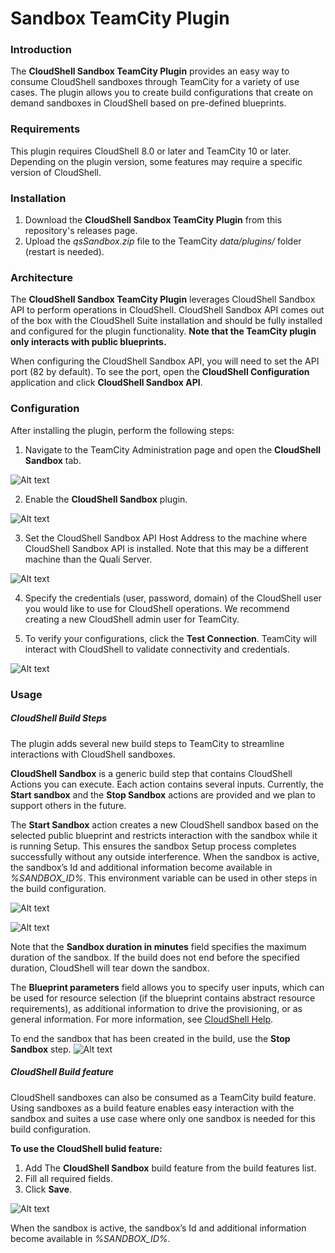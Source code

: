 # Sandbox TeamCity Plugin

### Introduction
The **CloudShell Sandbox TeamCity Plugin** provides an easy way to consume CloudShell sandboxes through TeamCity for a variety of use cases. The plugin allows you to create build configurations that create on demand sandboxes in CloudShell based on pre-defined blueprints. 


### Requirements
This plugin requires CloudShell 8.0 or later and TeamCity 10 or later.
Depending on the plugin version, some features may require a specific version of CloudShell.

### Installation
1. Download the **CloudShell Sandbox TeamCity Plugin** from this repository's releases page.
2. Upload the *qsSandbox.zip* file to the TeamCity *data/plugins/* folder (restart is needed).

### Architecture
The **CloudShell Sandbox TeamCity Plugin** leverages CloudShell Sandbox API to perform operations in CloudShell. CloudShell Sandbox API comes out of the box with the CloudShell Suite installation and should be fully installed and configured for the plugin functionality. **Note that the TeamCity plugin only interacts with public blueprints.**

When configuring the CloudShell Sandbox API, you will need to set the API port (82 by default). To see the port, open the **CloudShell Configuration** application and click **CloudShell Sandbox API**.

### Configuration
After installing the plugin, perform the following steps:

1. Navigate to the TeamCity Administration page and open the **CloudShell Sandbox** tab.

![Alt text](pics/Screenshot_4.png?raw=true)

2. Enable the **CloudShell Sandbox** plugin.

![Alt text](pics/Screenshot_8.png?raw=true)

3. Set the CloudShell Sandbox API Host Address to the machine where CloudShell Sandbox API is installed.
Note that this may be a different machine than the Quali Server.

![Alt text](pics/Screenshot_6.png?raw=true)

4. Specify the credentials (user, password, domain) of the CloudShell user you would like to use for CloudShell operations.
We recommend creating a new CloudShell admin user for TeamCity.

5. To verify your configurations, click the **Test Connection**.
TeamCity will interact with CloudShell to validate connectivity and credentials.

![Alt text](pics/Screenshot_7.png?raw=true)

### Usage
##### CloudShell Build Steps
The plugin adds several new build steps to TeamCity to streamline interactions with CloudShell sandboxes.

**CloudShell Sandbox** is a generic build step that contains CloudShell Actions you can execute. Each action contains several inputs. Currently, the **Start sandbox** and the **Stop Sandbox** actions are provided and we plan to support others in the future.

The **Start Sandbox** action creates a new CloudShell sandbox based on the selected public blueprint and restricts interaction with the sandbox while it is running Setup. This ensures the sandbox Setup process completes successfully without any outside interference. When the sandbox is active, the sandbox’s Id and additional information become available in *%SANDBOX_ID%*. This environment variable can be used in other steps in the build configuration.

![Alt text](pics/Screenshot_1.png?raw=true)

![Alt text](pics/Screenshot_2.png?raw=true)


Note that the **Sandbox duration in minutes** field specifies the maximum duration of the sandbox. If the build does not end before the specified duration, CloudShell will tear down the sandbox.

The **Blueprint parameters** field allows you to specify user inputs, which can be used for resource selection (if the blueprint contains abstract resource requirements), as additional information to drive the provisioning, or as general information. For more information, see [CloudShell Help](http://help.quali.com/).


To end the sandbox that has been created in the build, use the **Stop Sandbox** step.
![Alt text](pics/Screenshot_3.png?raw=true)

##### CloudShell Build feature
CloudShell sandboxes can also be consumed as a TeamCity build feature. Using sandboxes as a build feature enables easy interaction with the sandbox and suites a use case where only one sandbox is needed for this build configuration.

**To use the CloudShell bulid feature:**
1. Add The **CloudShell Sandbox** build feature from the build features list.
2. Fill all required fields.
3. Click **Save**.

![Alt text](pics/Screenshot_9.png?raw=true)

When the sandbox is active, the sandbox’s Id and additional information become available in *%SANDBOX_ID%*.

